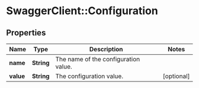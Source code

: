 # SwaggerClient::Configuration

## Properties
Name | Type | Description | Notes
------------ | ------------- | ------------- | -------------
**name** | **String** | The name of the configuration value. | 
**value** | **String** | The configuration value. | [optional] 

